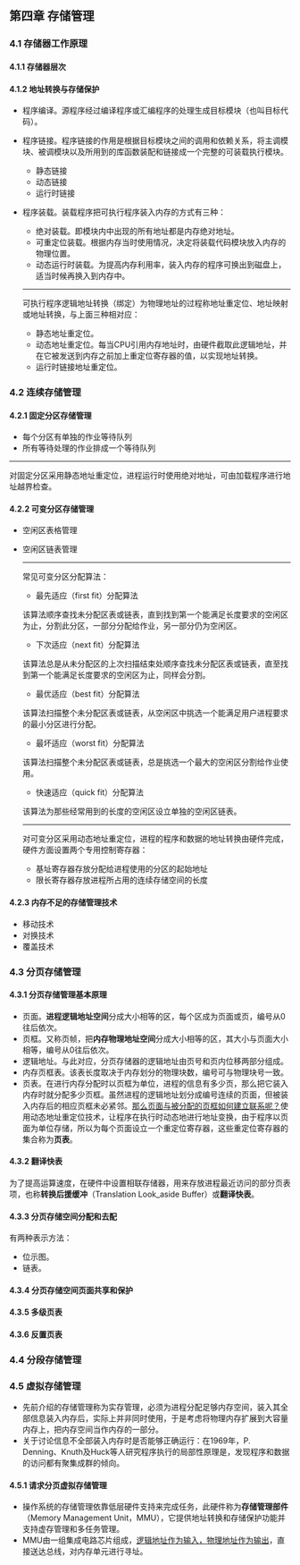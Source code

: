 ## 第四章 存储管理

### 4.1 存储器工作原理

#### 4.1.1 存储器层次

#### 4.1.2 地址转换与存储保护

- 程序编译。源程序经过编译程序或汇编程序的处理生成目标模块（也叫目标代码）。

- 程序链接。程序链接的作用是根据目标模块之间的调用和依赖关系，将主调模块、被调模块以及所用到的库函数装配和链接成一个完整的可装载执行模块。

  - 静态链接
  - 动态链接
  - 运行时链接

- 程序装载。装载程序把可执行程序装入内存的方式有三种：

  - 绝对装载。即模块内中出现的所有地址都是内存绝对地址。
  - 可重定位装载。根据内存当时使用情况，决定将装载代码模块放入内存的物理位置。
  - 动态运行时装载。为提高内存利用率，装入内存的程序可换出到磁盘上，适当时候再换入到内存中。

  -----------------------------------------------------------

  可执行程序逻辑地址转换（绑定）为物理地址的过程称地址重定位、地址映射或地址转换，与上面三种相对应：

  - 静态地址重定位。
  - 动态地址重定位。每当CPU引用内存地址时，由硬件截取此逻辑地址，并在它被发送到内存之前加上重定位寄存器的值，以实现地址转换。
  - 运行时链接地址重定位。

### 4.2 连续存储管理

#### 4.2.1 固定分区存储管理

- 每个分区有单独的作业等待队列
- 所有等待处理的作业排成一个等待队列

------------------------------------

对固定分区采用静态地址重定位，进程运行时使用绝对地址，可由加载程序进行地址越界检查。

#### 4.2.2 可变分区存储管理

- 空闲区表格管理

- 空闲区链表管理

  -----------------------------------------

  常见可变分区分配算法：

  - 最先适应（first fit）分配算法

  该算法顺序查找未分配区表或链表，直到找到第一个能满足长度要求的空闲区为止，分割此分区，一部分分配给作业，另一部分仍为空闲区。

  - 下次适应（next fit）分配算法

  该算法总是从未分配区的上次扫描结束处顺序查找未分配区表或链表，直至找到第一个能满足长度要求的空闲区为止，同样会分割。

  - 最优适应（best fit）分配算法

  该算法扫描整个未分配区表或链表，从空闲区中挑选一个能满足用户进程要求的最小分区进行分配。

  - 最坏适应（worst fit）分配算法

  该算法扫描整个未分配区表或链表，总是挑选一个最大的空闲区分割给作业使用。

  - 快速适应（quick fit）分配算法

  该算法为那些经常用到的长度的空闲区设立单独的空闲区链表。

  ----------------

  对可变分区采用动态地址重定位，进程的程序和数据的地址转换由硬件完成，硬件方面设置两个专用控制寄存器：

  - 基址寄存器存放分配给进程使用的分区的起始地址
  - 限长寄存器存放进程所占用的连续存储空间的长度

#### 4.2.3 内存不足的存储管理技术

- 移动技术
- 对换技术
- 覆盖技术

### 4.3 分页存储管理

#### 4.3.1 分页存储管理基本原理

- 页面。**进程逻辑地址空间**分成大小相等的区，每个区成为页面或页，编号从0往后依次。
- 页框。又称页帧，把**内存物理地址空间**分成大小相等的区，其大小与页面大小相等，编号从0往后依次。
- 逻辑地址。与此对应，分页存储器的逻辑地址由页号和页内位移两部分组成。
- 内存页框表。该表长度取决于内存划分的物理块数，编号可与物理块号一致。
- 页表。在进行内存分配时以页框为单位，进程的信息有多少页，那么把它装入内存时就分配多少页框。虽然进程的逻辑地址划分成编号连续的页面，但被装入内存后的相应页框未必紧邻。<u>那么页面与被分配的页框如何建立联系呢？</u>使用动态地址重定位技术，让程序在执行时动态地进行地址变换，由于程序以页面为单位存储，所以为每个页面设立一个重定位寄存器，这些重定位寄存器的集合称为**页表**。

#### 4.3.2 翻译快表

为了提高运算速度，在硬件中设置相联存储器，用来存放进程最近访问的部分页表项，也称**转换后援缓冲**（Translation Look_aside Buffer）或**翻译快表**。

#### 4.3.3 分页存储空间分配和去配

有两种表示方法：

- 位示图。
- 链表。

#### 4.3.4 分页存储空间页面共享和保护

#### 4.3.5 多级页表

#### 4.3.6 反置页表

### 4.4 分段存储管理

### 4.5 虚拟存储管理

- 先前介绍的存储管理称为实存管理，必须为进程分配足够内存空间，装入其全部信息装入内存后，实际上并非同时使用，于是考虑将物理内存扩展到大容量内存上，把内存空间当作内存的一部分。
- 关于讨论信息不全部装入内存时是否能够正确运行：在1969年，P. Denning、Knuth及Huck等人研究程序执行的局部性原理是，发现程序和数据的访问都有聚集成群的倾向。

#### 4.5.1 请求分页虚拟存储管理

- 操作系统的存储管理依靠低层硬件支持来完成任务，此硬件称为**存储管理部件**（Memory Management Unit，MMU），它提供地址转换和存储保护功能并支持虚存管理和多任务管理。
- MMU由一组集成电路芯片组成，<u>逻辑地址作为输入，物理地址作为输出</u>，直接送达总线，对内存单元进行寻址。